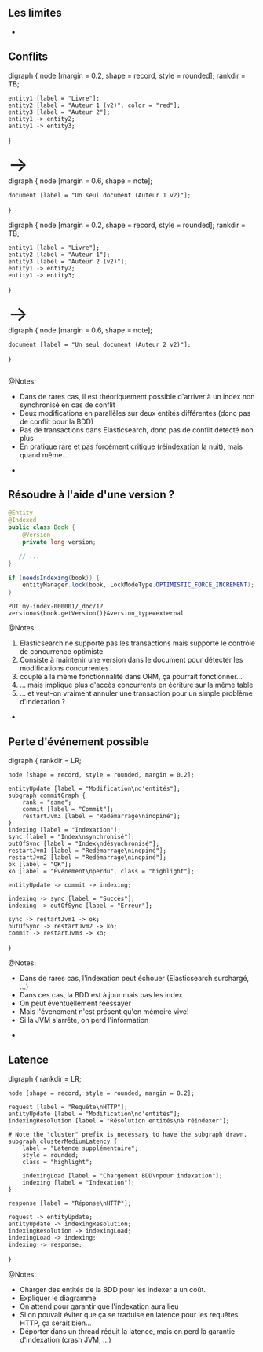 ## Les limites

-

## Conflits

<div class="grid">
<div class="column">
<div class="viz">
digraph {
	node [margin = 0.2, shape = record, style = rounded];
	rankdir = TB;

	entity1 [label = "Livre"];
	entity2 [label = "Auteur 1 (v2)", color = "red"];
	entity3 [label = "Auteur 2"];
	entity1 -> entity2;
	entity1 -> entity3;
}
</div>
</div>

<div class="column" style="font-size: 3em;">
&rarr;
</div>

<div class="column">
<div class="viz">
digraph {
	node [margin = 0.6, shape = note];

	document [label = "Un seul document (Auteur 1 v2)"];
}
</div>
</div>
</div>

<div class="grid">
<div class="column">
<div class="viz">
digraph {
	node [margin = 0.2, shape = record, style = rounded];
	rankdir = TB;

	entity1 [label = "Livre"];
	entity2 [label = "Auteur 1"];
	entity3 [label = "Auteur 2 (v2)"];
	entity1 -> entity2;
	entity1 -> entity3;
}
</div>
</div>

<div class="column" style="font-size: 3em;">
&rarr;
</div>

<div class="column">
<div class="viz">
digraph {
	node [margin = 0.6, shape = note];

	document [label = "Un seul document (Auteur 2 v2)"];
}
</div>
</div>
</div>

@Notes:

* Dans de rares cas, il est théoriquement possible d'arriver à un index non synchronisé en cas de conflit
* Deux modifications en parallèles sur deux entités différentes (donc pas de conflit pour la BDD)
* Pas de transactions dans Elasticsearch, donc pas de conflit détecté non plus
* En pratique rare et pas forcément critique (réindexation la nuit), mais quand même...

-

## Résoudre à l'aide d'une version ?

```java
@Entity
@Indexed
public class Book {
    @Version
    private long version;

   // ...
}
```

```java
if (needsIndexing(book)) {
	entityManager.lock(book, LockModeType.OPTIMISTIC_FORCE_INCREMENT);
}
```
```
PUT my-index-000001/_doc/1?version=${book.getVersion()}&version_type=external
```

@Notes:

1. Elasticsearch ne supporte pas les transactions mais supporte le contrôle de concurrence optimiste
2. Consiste à maintenir une version dans le document pour détecter les modifications concurrentes
3. couplé à la même fonctionnalité dans ORM, ça pourrait fonctionner...
4. ... mais implique plus d'accès concurrents en écriture sur la même table 
5. ... et  veut-on vraiment annuler une transaction pour un simple problème d'indexation ?

-

## Perte d'événement possible

<div class="viz" data-width="900">
digraph {
	rankdir = LR;

    node [shape = record, style = rounded, margin = 0.2];

    entityUpdate [label = "Modification\nd'entités"];
    subgraph commitGraph {
        rank = "same";
        commit [label = "Commit"];
        restartJvm3 [label = "Redémarrage\ninopiné"];
    }
    indexing [label = "Indexation"];
    sync [label = "Index\nsynchronisé"];
    outOfSync [label = "Index\ndésynchronisé"];
    restartJvm1 [label = "Redémarrage\ninopiné"];
    restartJvm2 [label = "Redémarrage\ninopiné"];
    ok [label = "OK"];
    ko [label = "Événement\nperdu", class = "highlight"];

    entityUpdate -> commit -> indexing;

    indexing -> sync [label = "Succès"];
    indexing -> outOfSync [label = "Erreur"];

    sync -> restartJvm1 -> ok;
    outOfSync -> restartJvm2 -> ko;
    commit -> restartJvm3 -> ko;
}
</div>

@Notes:

* Dans de rares cas, l'indexation peut échouer (Elasticsearch surchargé, ...)
* Dans ces cas, la BDD est à jour mais pas les index
* On peut éventuellement réessayer
* Mais l'évenement n'est présent qu'en mémoire vive! 
* Si la JVM s'arrête, on perd l'information

-

## Latence

<div class="viz" data-width="900">
digraph {
	rankdir = LR;

    node [shape = record, style = rounded, margin = 0.2];

    request [label = "Requête\nHTTP"];
    entityUpdate [label = "Modification\nd'entités"];
    indexingResolution [label = "Résolution entités\nà réindexer"];

    # Note the "cluster" prefix is necessary to have the subgraph drawn.
	subgraph clusterMediumLatency {
        label = "Latence supplémentaire";
        style = rounded;
        class = "highlight";

		indexingLoad [label = "Chargement BDD\npour indexation"];
		indexing [label = "Indexation"];
	}

    response [label = "Réponse\nHTTP"];

    request -> entityUpdate;
    entityUpdate -> indexingResolution;
    indexingResolution -> indexingLoad;
    indexingLoad -> indexing;
    indexing -> response;
}
</div>


@Notes:

* Charger des entités de la BDD pour les indexer a un coût.
* Expliquer le diagramme
* On attend pour garantir que l'indexation aura lieu
* Si on pouvait éviter que ça se traduise en latence pour les requêtes HTTP, ça serait bien...
* Déporter dans un thread réduit la latence, mais on perd la garantie d'indexation (crash JVM, ...)
